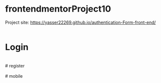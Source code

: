 # frontendmentorProject10

Project site: https://yasser22269.github.io/authentication-Form-front-end/
<br><br>
# Login
<img src="../master/design/login.png" alt="">   
<br><br>
# register
<img src="../master/design/register.png" alt="">   
<br><br>
# mobile
<img src="../master/design/mobile.png" alt="">   
